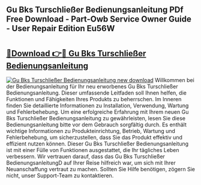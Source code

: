 ## Gu Bks Turschließer Bedienungsanleitung PDf Free Download - Part-Owb Service Owner Guide - User Repair Edition Eu56W

# <h2><a href="http://df58h2.blite.top/?on=Gu+Bks+Turschlie%c3%9fer+Bedienungsanleitung">🔗Download 👉🔴 Gu Bks Turschließer Bedienungsanleitung</a></h2>

[![Gu Bks Turschließer Bedienungsanleitung new download](https://i.imgur.com/lujVjoI.png)](http://df58h2.blite.top/?on=Gu+Bks+Turschlie%c3%9fer+Bedienungsanleitung)
Willkommen bei der Bedienungsanleitung für Ihr neu erworbenes Gu Bks Turschließer Bedienungsanleitung. Dieser umfassende Leitfaden soll Ihnen helfen, die Funktionen und Fähigkeiten Ihres Produkts zu beherrschen. Im Inneren finden Sie detaillierte Informationen zu Installation, Verwendung, Wartung und Fehlerbehebung. Um eine erfolgreiche Erfahrung mit Ihrem neuen Gu Bks Turschließer Bedienungsanleitung zu gewährleisten, lesen Sie diese Bedienungsanleitung bitte vor dem Gebrauch sorgfältig durch. Es enthält wichtige Informationen zu Produkteinrichtung, Betrieb, Wartung und Fehlerbehebung, um sicherzustellen, dass Sie das Produkt effektiv und effizient nutzen können. Dieser Gu Bks Turschließer Bedienungsanleitung ist mit einer Fülle von Funktionen ausgestattet, die Ihr tägliches Leben verbessern. Wir vertrauen darauf, dass das Gu Bks Turschließer BedienungsanleitungD auf Ihrer Reise hilfreich war, um sich mit Ihrer Neuanschaffung vertraut zu machen. Sollten Sie Hilfe benötigen, zögern Sie nicht, unser Support-Team zu kontaktieren.
